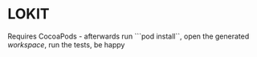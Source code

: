 LOKIT
=====

Requires CocoaPods - afterwards run ```pod install``, open the generated _workspace_, run the tests, be happy


